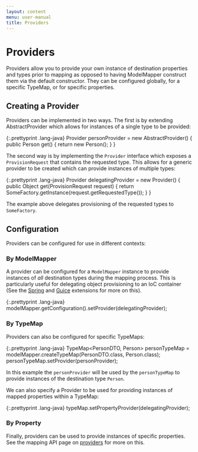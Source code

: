 ```yaml
---
layout: content
menu: user-manual
title: Providers
---
```


# Providers

Providers allow you to provide your own instance of destination properties and types prior to mapping as opposed to having ModelMapper construct them via the default constructor. They can be configured globally, for a specific TypeMap, or for specific properties.

## Creating a Provider

Providers can be implemented in two ways. The first is by extending AbstractProvider which allows for instances of a single type to be provided:

{:.prettyprint .lang-java}
	Provider<Person> personProvider = new AbstractProvider<Person>() {
	  public Person get() {
	    return new Person();
	  }
	}

The second way is by implementing the `Provider` interface which exposes a `ProvisionRequest` that contains the requested type. This allows for a generic provider to be created which can provide instances of multiple types:

{:.prettyprint .lang-java}
	Provider<Object> delegatingProvider = new Provider<Object>() {
	  public Object get(ProvisionRequest<Object> request) {
	    return SomeFactory.getInstance(request.getRequestedType());
	  }
	}

The example above delegates provisioning of the requested types to `SomeFactory`.

## Configuration

Providers can be configured for use in different contexts:

### By ModelMapper

A provider can be configured for a `ModelMapper` instance to provide instances of _all_ destination types during the mapping process. This is particularly useful for delegating object provisioning to an IoC container (See the [Spring](/user-manual/extensions#spring) and [Guice](/user-manual/extensions#guice) extensions for more on this).

{:.prettyprint .lang-java}
	modelMapper.getConfiguration().setProvider(delegatingProvider);

### By TypeMap

Providers can also be configured for specific TypeMaps:

{:.prettyprint .lang-java}
	TypeMap<PersonDTO, Person> personTypeMap = modelMapper.createTypeMap(PersonDTO.class, Person.class);
	personTypeMap.setProvider(personProvider);

In this example the `personProvider` will be used by the `personTypeMap` to provide instances of the destination type `Person`.

We can also specify a Provider to be used for providing instances of mapped properties within a TypeMap:

{:.prettyprint .lang-java}
	typeMap.setPropertyProvider(delegatingProvider);

### By Property

Finally, providers can be used to provide instances of specific properties. See the mapping API page on [providers](/user-manual/property-mapping/#providers) for more on this.